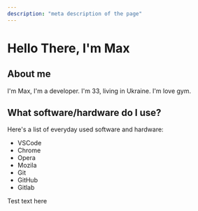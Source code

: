 ```yaml
---
description: "meta description of the page"
---
```


# Hello There, I'm Max

## About me

I'm Max, I'm a developer. I'm 33, living in Ukraine. I'm love gym.

## What software/hardware do I use?

Here's a list of everyday used software and hardware:

- VSCode
- Chrome
- Opera
- Mozila
- Git
- GitHub
- Gitlab

Test text here
